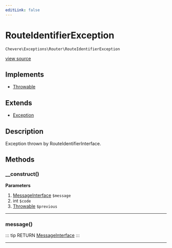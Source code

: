 ```yaml
---
editLink: false
---
```


# RouteIdentifierException

`Chevere\Exceptions\Router\RouteIdentifierException`

[view source](https://github.com/chevere/chevere/blob/master/exceptions/Router/RouteIdentifierException.php)

## Implements

- [Throwable](https://www.php.net/manual/class.throwable)

## Extends

- [Exception](../Core/Exception.md)

## Description

Exception thrown by RouteIdentifierInterface.

## Methods

### __construct()

**Parameters**

1. [MessageInterface](../../Interfaces/Message/MessageInterface.md) `$message`
2. int `$code`
3. [Throwable](https://www.php.net/manual/class.throwable) `$previous`

---

### message()

::: tip RETURN
[MessageInterface](../../Interfaces/Message/MessageInterface.md)
:::

---
